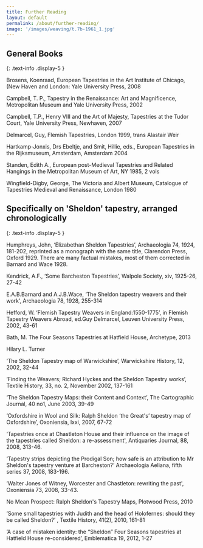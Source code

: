 ```yaml
---
title: Further Reading
layout: default
permalink: /about/further-reading/
image: '/images/weaving/t.7b-1961_1.jpg'
---
```

## General Books
{: .text-info .display-5 }

Brosens, Koenraad, European Tapestries in the Art Institute of Chicago, (New Haven and London: Yale University Press, 2008

Campbell, T. P., Tapestry in the Renaissance: Art and Magnificence, Metropolitan Museum and Yale University Press, 2002

Campbell, T.P., Henry VIII and the Art of Majesty, Tapestries at the Tudor Court, Yale University Press, Newhaven, 2007

Delmarcel, Guy, Flemish Tapestries, London 1999, trans Alastair Weir

Hartkamp-Jonxis, Drs Ebeltje, and Smit, Hillie, eds., European Tapestries in the Rijksmuseum, Amsterdam, Amsterdam 2004

Standen, Edith A., European post-Medieval Tapestries and Related Hangings in the Metropolitan Museum of Art, NY 1985, 2 vols

Wingfield-Digby, George, The Victoria and Albert Museum, Catalogue of Tapestries Medieval and Renaissance, London 1980

## Specifically on 'Sheldon' tapestry, arranged chronologically
{: .text-info .display-5 }

Humphreys, John, ‘Elizabethan Sheldon Tapestries’, Archaeologia 74, 1924, 181-202, reprinted as a monograph with the same title, Clarendon Press, Oxford 1929. There are many factual mistakes, most of them corrected in Barnard and Wace 1928.

Kendrick, A.F., ‘Some Barcheston Tapestries’, Walpole Society, xiv, 1925-26, 27-42

E.A.B.Barnard and A.J.B.Wace, ‘The Sheldon tapestry weavers and their work’, Archaeologia 78, 1928, 255-314

Hefford, W. ‘Flemish Tapestry Weavers in England:1550-1775’, in Flemish Tapestry Weavers Abroad, ed.Guy Delmarcel, Leuven University Press, 2002, 43-61

Bath, M. The Four Seasons Tapestries at Hatfield House, Archetype, 2013

Hilary L. Turner

‘The Sheldon Tapestry map of Warwickshire’, Warwickshire History, 12, 2002, 32-44

‘Finding the Weavers; Richard Hyckes and the Sheldon Tapestry works’, Textile History, 33, no. 2, November 2002, 137-161

‘The Sheldon Tapestry Maps: their Content and Context’, The Cartographic Journal, 40 no1, June 2003, 39-49

‘Oxfordshire in Wool and Silk: Ralph Sheldon ‘the Great's’ tapestry map of Oxfordshire’, Oxoniensia, lxxi, 2007, 67-72

‘Tapestries once at Chastleton House and their influence on the image of the tapestries called Sheldon: a re-assessment', Antiquaries Journal, 88, 2008, 313-46.

‘Tapestry strips depicting the Prodigal Son; how safe is an attribution to Mr Sheldon's tapestry venture at Barcheston?’ Archaeologia Aeliana, fifth series 37, 2008, 183-196.

‘Walter Jones of Witney, Worcester and Chastleton: rewriting the past', Oxoniensia 73, 2008, 33-43.

No Mean Prospect: Ralph Sheldon's Tapestry Maps, Plotwood Press, 2010

‘Some small tapestries with Judith and the head of Holofernes: should they be called Sheldon?’ , Textile History, 41(2), 2010, 161-81

‘A case of mistaken identity: the “Sheldon” Four Seasons tapestries at Hatfield House re-considered’, Emblematica 19, 2012, 1-27
